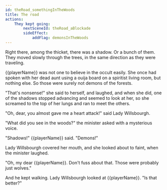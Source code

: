 ```yaml
---
id: theRoad_somethingInTheWoods
title: The road
actions:
    They kept going:
        nextSceneId: theRoad_aBlockade
        sideEffect:
            addFlag: demonsInTheWoods
---
```


Right there, among the thicket, there was a shadow. Or a bunch of them. They moved slowly through the trees, in the same direction as they were traveling.

{{playerName}} was not one to believe in the occult easily. She once had spoken with her dead aunt using a ouija board on a spiritist living room, but nothing else. So those were surely not demons of the forests.

"That's nonsense!" she said to herself, and laughed, and when she did, one of the shadows stopped advancing and seemed to look at her, so she screamed to the top of her lungs and ran to meet the others.

"Oh, dear, you almost gave me a heart attack!" said Lady Willsbourgh.

"What did you see in the woods?" the minister asked with a mysterious voice.

"Shadows!" {{playerName}} said. "Demons!"

Lady Willsbourgh covered her mouth, and she looked about to faint, when the minister laughed.

"Oh, my dear {{playerName}}. Don't fuss about that. Those were probably just wolves."

And he kept walking. Lady Willsbourgh looked at {{playerName}}. "Is that better?"
